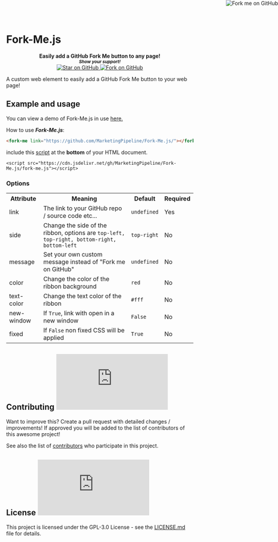 # Fork-Me.js


<p align="right">
<a href="https://github.com/MarketingPipeline/Fork-Me.js" class="ui-container"
      ><img
        class="fork-me"
        style="position: absolute; top: 0; right: 0; border: 0;"
        src="https://camo.githubusercontent.com/52760788cde945287fbb584134c4cbc2bc36f904/68747470733a2f2f73332e616d617a6f6e6177732e636f6d2f6769746875622f726962626f6e732f666f726b6d655f72696768745f77686974655f6666666666662e706e67"
        alt="Fork me on GitHub"
        data-canonical-src="https://s3.amazonaws.com/github/ribbons/forkme_right_white_ffffff.png"
    /></a> </p>
    <p align="center">
  <b>Easily add a GitHub Fork Me button to any page!</b>

  <br>
  <small> <b><i>Show your support!</i> </b></small>
  <br>
   <a href="https://github.com/MarketingPipeline/Fork-Me.js">
    <img title="Star on GitHub" src="https://img.shields.io/github/stars/MarketingPipeline/Fork-Me.js.svg?style=social&label=Star">
  </a>
  <a href="https://github.com/MarketingPipeline/Fork-Me.js/fork">
    <img title="Fork on GitHub" src="https://img.shields.io/github/forks/MarketingPipeline/Fork-Me.js.svg?style=social&label=Fork">
  </a>
   </p>  


A custom web element to easily add a GitHub Fork Me button to your web page!


## Example and usage

You can view a demo of Fork-Me.js in use [here.](https://marketingpipeline.github.io/Fork-Me.js)


How to use <b><i>Fork-Me.js</b></i>:



```html
<fork-me link="https://github.com/MarketingPipeline/Fork-Me.js/"></fork-me>
```




   include this [script](https://github.com/MarketingPipeline/Fork-Me.js/blob/main/fork-me.js) at the <b>bottom</b> of your HTML document.
         
    <script src="https://cdn.jsdelivr.net/gh/MarketingPipeline/Fork-Me.js/fork-me.js"></script> 





###                                                                                                                    Options


<table>
<tr>
<th>Attribute</th>
<th>Meaning</th>
<th>Default</th>
<th>Required</th>
</tr>
<tr>
<td>link</td>
<td>The      link                                                               to your GitHub  repo / source code etc...</td>
<td><code>undefined</code></td>
<td>Yes</td>
</tr>


<tr>
<td>side</td>
              <td>Change the side of the ribbon, options are <code>top-left, top-right, bottom-right, bottom-left </code></td>
<td><code>top-right</code></td>
<td>No</td>
</tr>

<tr>
<td>message</td>
<td>Set                            your                     own      custom message instead   of  "Fork  me  on  GitHub" </td>
<td><code>undefined</code></td>
<td>No</td>
</tr>


<tr>
<td>color</td>
<td>Change the   color  of the ribbon  background </td>
<td><code>red</code></td>
<td>No</td>
</tr>



<tr>
<td>text-color</td>
<td>Change  the   text  color of the ribbon</td>
<td><code>#fff</code></td>
<td>No</td>
</tr>



<tr>
<td>new-window</td>
<td>If                    <code>True</code>, link with  open in a new window</td>
<td><code>False</code></td>
<td>No</td>
</tr>

     
      
  
<tr>
<td>fixed</td>
<td>If <code>False</code>  non fixed CSS will be applied</td>
<td><code>True</code></td>
<td>No</td>
</tr>
    
      
      
 




</table>



## Contributing ![GitHub](https://img.shields.io/github/contributors/MarketingPipeline/Fork-Me.js)

Want to improve this? Create a pull request with detailed changes / improvements! If approved you will be added to the list of contributors of this awesome project!

See also the list of
[contributors](https://github.com/MarketingPipeline/Markdown-Tag/graphs/contributors) who
participate in this project.

## License ![GitHub](https://img.shields.io/github/license/MarketingPipeline/Fork-Me.js)

This project is licensed under the GPL-3.0 License - see the
[LICENSE.md](https://github.com/MarketingPipeline/Fork-Me.js/blob/main/LICENSE) file for
details.
